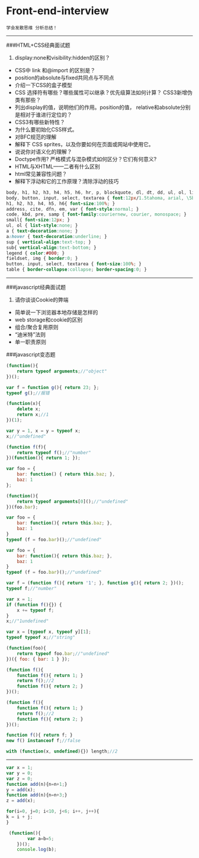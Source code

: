 # Front-end-interview
`学会发散思维 分析总结！`
***
###HTML+CSS经典面试题
1. display:none和visibility:hidden的区别？
* CSS中 link 和@import 的区别是？
* position的absolute与fixed共同点与不同点
* 介绍一下CSS的盒子模型
* CSS 选择符有哪些？哪些属性可以继承？优先级算法如何计算？ CSS3新增伪类有那些？
* 列出display的值，说明他们的作用。position的值， relative和absolute分别是相对于谁进行定位的？
* CSS3有哪些新特性？
* 为什么要初始化CSS样式。
* 对BFC规范的理解
* 解释下 CSS sprites，以及你要如何在页面或网站中使用它。
* 说说你对语义化的理解？
* Doctype作用? 严格模式与混杂模式如何区分？它们有何意义?
* HTML与XHTML——二者有什么区别
* html常见兼容性问题？
* 解释下浮动和它的工作原理？清除浮动的技巧
```css
body, h1, h2, h3, h4, h5, h6, hr, p, blockquote, dl, dt, dd, ul, ol, li, pre, form, fieldset, legend, button, input, textarea, th, td { margin:0; padding:0; }
body, button, input, select, textarea { font:12px/1.5tahoma, arial, \5b8b\4f53; }
h1, h2, h3, h4, h5, h6{ font-size:100%; }
address, cite, dfn, em, var { font-style:normal; }
code, kbd, pre, samp { font-family:couriernew, courier, monospace; }
small{ font-size:12px; }
ul, ol { list-style:none; }
a { text-decoration:none; }
a:hover { text-decoration:underline; }
sup { vertical-align:text-top; }
sub{ vertical-align:text-bottom; }
legend { color:#000; }
fieldset, img { border:0; }
button, input, select, textarea { font-size:100%; }
table { border-collapse:collapse; border-spacing:0; } 
```
***

###javascript经典面试题
1. 请你谈谈Cookie的弊端
* 简单说一下浏览器本地存储是怎样的
* web storage和cookie的区别
* 组合/聚合复用原则
* “迪米特”法则
* 单一职责原则

###javascript变态题
```js
(function(){
    return typeof arguments;//"object"
})();
```
```js
var f = function g(){ return 23; };
typeof g();//报错
```
```js
(function(x){
    delete x;
    return x;//1
})(1);
```
```js
var y = 1, x = y = typeof x;
x;//"undefined"
```
```js
(function f(f){
    return typeof f();//"number"
})(function(){ return 1; });
```

```js
var foo = {
    bar: function() { return this.baz; },
    baz: 1
};

(function(){
    return typeof arguments[0]();//"undefined"
})(foo.bar);
```
```js
var foo = {
    bar: function(){ return this.baz; },
    baz: 1
}
typeof (f = foo.bar)();//"undefined"
```
```js
var foo = {
    bar: function(){ return this.baz; },
    baz: 1
}
typeof (f = foo.bar)();//"undefined"
```
```js
var f = (function f(){ return '1'; }, function g(){ return 2; })();
typeof f;//"number"
```
```js
var x = 1;
if (function f(){}) {
    x += typeof f;
}
x;//"1undefined"
```
```js
var x = [typeof x, typeof y][1];
typeof typeof x;//"string"
```
```js
(function(foo){
    return typeof foo.bar;//"undefined"
})({ foo: { bar: 1 } });
```
```js
(function f(){
    function f(){ return 1; }
    return f();//2
    function f(){ return 2; }
})();
```
```js
(function f(){
    function f(){ return 1; }
    return f();//2
    function f(){ return 2; }
})();
```
```js
function f(){ return f; }
new f() instanceof f;//false
```
```js
with (function(x, undefined){}) length;//2
```
****
```js
var x = 1;
var y = 0;
var z = 0;
function add(n){n=n+1;}
y = add(x);
function add(n){n=n+3;}
z = add(x);
```
```js
for(i=0, j=0; i<10, j<6; i++, j++){
k = i + j;
}
```
```js
 (function(){
        var a=b=5;
    })();
    console.log(b);
```